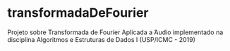 # transformadaDeFourier
Projeto sobre Transformada de Fourier Aplicada a ́Audio implementado na disciplina Algoritmos e Estruturas de Dados I (USP/ICMC - 2019)
